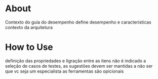 # About
Contexto do guia do desempenho
define desempenho e caracteristicas
contexto da arquitetura

# How to Use
definição das propriedades e ligração entre as itens
não é indicado a seleção de casos de testes, as sugestões devem ser mantidas a não ser que vc seja um especialista
as ferramentas são opicionais